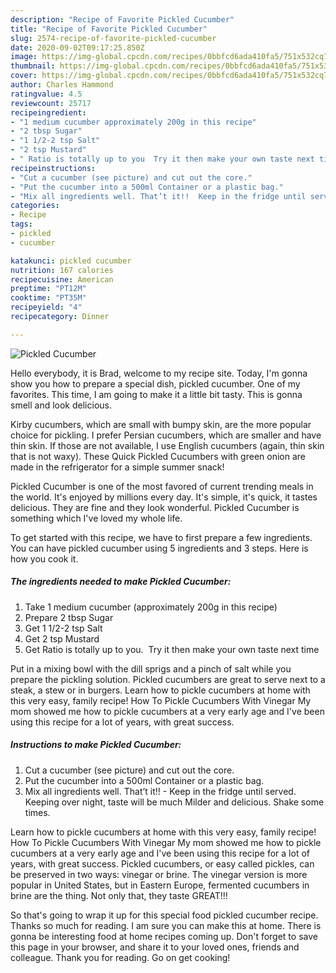 ```yaml
---
description: "Recipe of Favorite Pickled Cucumber"
title: "Recipe of Favorite Pickled Cucumber"
slug: 2574-recipe-of-favorite-pickled-cucumber
date: 2020-09-02T09:17:25.850Z
image: https://img-global.cpcdn.com/recipes/0bbfcd6ada410fa5/751x532cq70/pickled-cucumber-recipe-main-photo.jpg
thumbnail: https://img-global.cpcdn.com/recipes/0bbfcd6ada410fa5/751x532cq70/pickled-cucumber-recipe-main-photo.jpg
cover: https://img-global.cpcdn.com/recipes/0bbfcd6ada410fa5/751x532cq70/pickled-cucumber-recipe-main-photo.jpg
author: Charles Hammond
ratingvalue: 4.5
reviewcount: 25717
recipeingredient:
- "1 medium cucumber approximately 200g in this recipe"
- "2 tbsp Sugar"
- "1 1/2-2 tsp Salt"
- "2 tsp Mustard"
- " Ratio is totally up to you  Try it then make your own taste next time"
recipeinstructions:
- "Cut a cucumber (see picture) and cut out the core."
- "Put the cucumber into a 500ml Container or a plastic bag."
- "Mix all ingredients well. That’t it!!  Keep in the fridge until served. Keeping over night, taste will be much Milder and delicious. Shake some times."
categories:
- Recipe
tags:
- pickled
- cucumber

katakunci: pickled cucumber 
nutrition: 167 calories
recipecuisine: American
preptime: "PT12M"
cooktime: "PT35M"
recipeyield: "4"
recipecategory: Dinner

---
```



![Pickled Cucumber](https://img-global.cpcdn.com/recipes/0bbfcd6ada410fa5/751x532cq70/pickled-cucumber-recipe-main-photo.jpg)

Hello everybody, it is Brad, welcome to my recipe site. Today, I'm gonna show you how to prepare a special dish, pickled cucumber. One of my favorites. This time, I am going to make it a little bit tasty. This is gonna smell and look delicious.

Kirby cucumbers, which are small with bumpy skin, are the more popular choice for pickling. I prefer Persian cucumbers, which are smaller and have thin skin. If those are not available, I use English cucumbers (again, thin skin that is not waxy). These Quick Pickled Cucumbers with green onion are made in the refrigerator for a simple summer snack!

Pickled Cucumber is one of the most favored of current trending meals in the world. It's enjoyed by millions every day. It's simple, it's quick, it tastes delicious. They are fine and they look wonderful. Pickled Cucumber is something which I've loved my whole life.


To get started with this recipe, we have to first prepare a few ingredients. You can have pickled cucumber using 5 ingredients and 3 steps. Here is how you cook it.

<!--inarticleads1-->

##### The ingredients needed to make Pickled Cucumber:

1. Take 1 medium cucumber (approximately 200g in this recipe)
1. Prepare 2 tbsp Sugar
1. Get 1 1/2-2 tsp Salt
1. Get 2 tsp Mustard
1. Get  Ratio is totally up to you.  Try it then make your own taste next time


Put in a mixing bowl with the dill sprigs and a pinch of salt while you prepare the pickling solution. Pickled cucumbers are great to serve next to a steak, a stew or in burgers. Learn how to pickle cucumbers at home with this very easy, family recipe! How To Pickle Cucumbers With Vinegar My mom showed me how to pickle cucumbers at a very early age and I&#39;ve been using this recipe for a lot of years, with great success. 

<!--inarticleads2-->

##### Instructions to make Pickled Cucumber:

1. Cut a cucumber (see picture) and cut out the core.
1. Put the cucumber into a 500ml Container or a plastic bag.
1. Mix all ingredients well. That’t it!!  - Keep in the fridge until served. Keeping over night, taste will be much Milder and delicious. Shake some times.


Learn how to pickle cucumbers at home with this very easy, family recipe! How To Pickle Cucumbers With Vinegar My mom showed me how to pickle cucumbers at a very early age and I&#39;ve been using this recipe for a lot of years, with great success. Pickled cucumbers, or easy called pickles, can be preserved in two ways: vinegar or brine. The vinegar version is more popular in United States, but in Eastern Europe, fermented cucumbers in brine are the thing. Not only that, they taste GREAT!!! 

So that's going to wrap it up for this special food pickled cucumber recipe. Thanks so much for reading. I am sure you can make this at home. There is gonna be interesting food at home recipes coming up. Don't forget to save this page in your browser, and share it to your loved ones, friends and colleague. Thank you for reading. Go on get cooking!
